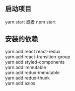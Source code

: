 ## 启动项目
yarn start 或者 npm start

## 安装的依赖
yarn add react react-redux<br/>
yarn add react-transition-group<br/>
yarn add styled-components<br/>
yarn add immutable<br/>
yarn add redux-immutable<br/>
yarn add redux-thunk<br/>
yarn add axios
